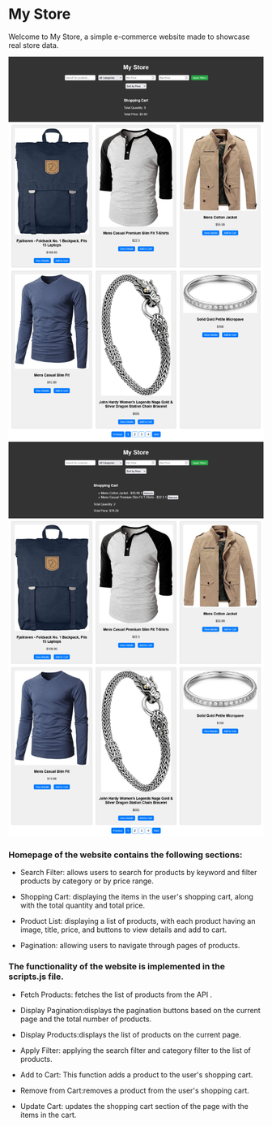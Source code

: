 
# My Store

Welcome to My Store, a simple e-commerce website made to showcase real store data.

![alt text](pic1.png) 
![alt text](pic2.jpg)
### Homepage of the website  contains the following sections:

- Search Filter: allows users to search for products by keyword and filter products by category or by price range.

- Shopping Cart: displaying the items in the user's shopping cart, along with the total quantity and total price.

- Product List: displaying a list of products, with each product having an image, title, price, and buttons to view details and add to cart.

- Pagination: allowing users to navigate through pages of products.


### The functionality of the website is implemented in the scripts.js file. 

- Fetch Products: fetches the list of products from the API .

- Display Pagination:displays the pagination buttons based on the current page and the total number of products.

- Display Products:displays the list of products on the current page.

- Apply Filter: applying the search filter and category filter to the list of products.

- Add to Cart: This function adds a product to the user's shopping cart.

- Remove from Cart:removes a product from the user's shopping cart.

- Update Cart: updates the shopping cart section of the page with the items in the cart.





